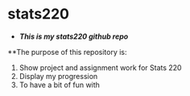 # stats220

* ***This is my stats220 github repo***

**The purpose of this repository is:
1. Show project and assignment work for Stats 220
2. Display my progression
3. To have a bit of fun with


